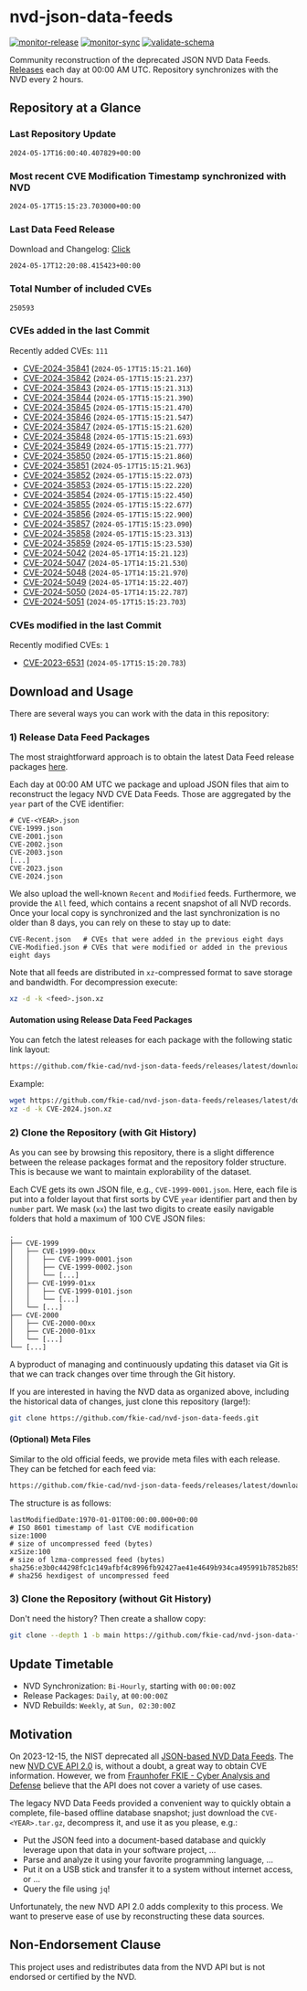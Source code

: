 # nvd-json-data-feeds

[![monitor-release](https://github.com/fkie-cad/nvd-json-data-feeds/actions/workflows/monitor_release.yml/badge.svg)](https://github.com/fkie-cad/nvd-json-data-feeds/actions/workflows/monitor_release.yml)
[![monitor-sync](https://github.com/fkie-cad/nvd-json-data-feeds/actions/workflows/monitor_sync.yml/badge.svg)](https://github.com/fkie-cad/nvd-json-data-feeds/actions/workflows/monitor_sync.yml)
[![validate-schema](https://github.com/fkie-cad/nvd-json-data-feeds/actions/workflows/validate_schema.yml/badge.svg)](https://github.com/fkie-cad/nvd-json-data-feeds/actions/workflows/validate_schema.yml)

Community reconstruction of the deprecated JSON NVD Data Feeds.
[Releases](https://github.com/fkie-cad/nvd-json-data-feeds/releases/latest) each day at 00:00 AM UTC.
Repository synchronizes with the NVD every 2 hours.

## Repository at a Glance

### Last Repository Update

```plain
2024-05-17T16:00:40.407829+00:00
```

### Most recent CVE Modification Timestamp synchronized with NVD

```plain
2024-05-17T15:15:23.703000+00:00
```

### Last Data Feed Release

Download and Changelog: [Click](https://github.com/fkie-cad/nvd-json-data-feeds/releases/latest)

```plain
2024-05-17T12:20:08.415423+00:00
```

### Total Number of included CVEs

```plain
250593
```

### CVEs added in the last Commit

Recently added CVEs: `111`

- [CVE-2024-35841](CVE-2024/CVE-2024-358xx/CVE-2024-35841.json) (`2024-05-17T15:15:21.160`)
- [CVE-2024-35842](CVE-2024/CVE-2024-358xx/CVE-2024-35842.json) (`2024-05-17T15:15:21.237`)
- [CVE-2024-35843](CVE-2024/CVE-2024-358xx/CVE-2024-35843.json) (`2024-05-17T15:15:21.313`)
- [CVE-2024-35844](CVE-2024/CVE-2024-358xx/CVE-2024-35844.json) (`2024-05-17T15:15:21.390`)
- [CVE-2024-35845](CVE-2024/CVE-2024-358xx/CVE-2024-35845.json) (`2024-05-17T15:15:21.470`)
- [CVE-2024-35846](CVE-2024/CVE-2024-358xx/CVE-2024-35846.json) (`2024-05-17T15:15:21.547`)
- [CVE-2024-35847](CVE-2024/CVE-2024-358xx/CVE-2024-35847.json) (`2024-05-17T15:15:21.620`)
- [CVE-2024-35848](CVE-2024/CVE-2024-358xx/CVE-2024-35848.json) (`2024-05-17T15:15:21.693`)
- [CVE-2024-35849](CVE-2024/CVE-2024-358xx/CVE-2024-35849.json) (`2024-05-17T15:15:21.777`)
- [CVE-2024-35850](CVE-2024/CVE-2024-358xx/CVE-2024-35850.json) (`2024-05-17T15:15:21.860`)
- [CVE-2024-35851](CVE-2024/CVE-2024-358xx/CVE-2024-35851.json) (`2024-05-17T15:15:21.963`)
- [CVE-2024-35852](CVE-2024/CVE-2024-358xx/CVE-2024-35852.json) (`2024-05-17T15:15:22.073`)
- [CVE-2024-35853](CVE-2024/CVE-2024-358xx/CVE-2024-35853.json) (`2024-05-17T15:15:22.220`)
- [CVE-2024-35854](CVE-2024/CVE-2024-358xx/CVE-2024-35854.json) (`2024-05-17T15:15:22.450`)
- [CVE-2024-35855](CVE-2024/CVE-2024-358xx/CVE-2024-35855.json) (`2024-05-17T15:15:22.677`)
- [CVE-2024-35856](CVE-2024/CVE-2024-358xx/CVE-2024-35856.json) (`2024-05-17T15:15:22.900`)
- [CVE-2024-35857](CVE-2024/CVE-2024-358xx/CVE-2024-35857.json) (`2024-05-17T15:15:23.090`)
- [CVE-2024-35858](CVE-2024/CVE-2024-358xx/CVE-2024-35858.json) (`2024-05-17T15:15:23.313`)
- [CVE-2024-35859](CVE-2024/CVE-2024-358xx/CVE-2024-35859.json) (`2024-05-17T15:15:23.530`)
- [CVE-2024-5042](CVE-2024/CVE-2024-50xx/CVE-2024-5042.json) (`2024-05-17T14:15:21.123`)
- [CVE-2024-5047](CVE-2024/CVE-2024-50xx/CVE-2024-5047.json) (`2024-05-17T14:15:21.530`)
- [CVE-2024-5048](CVE-2024/CVE-2024-50xx/CVE-2024-5048.json) (`2024-05-17T14:15:21.970`)
- [CVE-2024-5049](CVE-2024/CVE-2024-50xx/CVE-2024-5049.json) (`2024-05-17T14:15:22.407`)
- [CVE-2024-5050](CVE-2024/CVE-2024-50xx/CVE-2024-5050.json) (`2024-05-17T14:15:22.787`)
- [CVE-2024-5051](CVE-2024/CVE-2024-50xx/CVE-2024-5051.json) (`2024-05-17T15:15:23.703`)


### CVEs modified in the last Commit

Recently modified CVEs: `1`

- [CVE-2023-6531](CVE-2023/CVE-2023-65xx/CVE-2023-6531.json) (`2024-05-17T15:15:20.783`)


## Download and Usage

There are several ways you can work with the data in this repository:

### 1) Release Data Feed Packages

The most straightforward approach is to obtain the latest Data Feed release packages [here](https://github.com/fkie-cad/nvd-json-data-feeds/releases/latest).

Each day at 00:00 AM UTC we package and upload JSON files that aim to reconstruct the legacy NVD CVE Data Feeds.
Those are aggregated by the `year` part of the CVE identifier:

```
# CVE-<YEAR>.json
CVE-1999.json
CVE-2001.json
CVE-2002.json
CVE-2003.json
[...]
CVE-2023.json
CVE-2024.json
```

We also upload the well-known `Recent` and `Modified` feeds.
Furthermore, we provide the `All` feed, which contains a recent snapshot of all NVD records.
Once your local copy is synchronized and the last synchronization is no older than 8 days, you can rely on these to stay up to date:

```plain
CVE-Recent.json   # CVEs that were added in the previous eight days
CVE-Modified.json # CVEs that were modified or added in the previous eight days
```

Note that all feeds are distributed in `xz`-compressed format to save storage and bandwidth.
For decompression execute:

```sh
xz -d -k <feed>.json.xz
```

#### Automation using Release Data Feed Packages

You can fetch the latest releases for each package with the following static link layout:

```sh
https://github.com/fkie-cad/nvd-json-data-feeds/releases/latest/download/CVE-<YEAR>.json.xz
```

Example:

```sh
wget https://github.com/fkie-cad/nvd-json-data-feeds/releases/latest/download/CVE-2024.json.xz
xz -d -k CVE-2024.json.xz
```

### 2) Clone the Repository (with Git History)

As you can see by browsing this repository, there is a slight difference between the release packages format and the repository folder structure.
This is because we want to maintain explorability of the dataset.

Each CVE gets its own JSON file, e.g., `CVE-1999-0001.json`.
Here, each file is put into a folder layout that first sorts by CVE `year` identifier part and then by `number` part.
We mask (`xx`) the last two digits to create easily navigable folders that hold a maximum of 100 CVE JSON files:

```plain
.
├── CVE-1999
│   ├── CVE-1999-00xx
│   │   ├── CVE-1999-0001.json
│   │   ├── CVE-1999-0002.json
│   │   └── [...]
│   ├── CVE-1999-01xx
│   │   ├── CVE-1999-0101.json
│   │   └── [...]
│   └── [...]
├── CVE-2000
│   ├── CVE-2000-00xx
│   ├── CVE-2000-01xx
│   └── [...]
└── [...]
```

A byproduct of managing and continuously updating this dataset via Git is that we can track changes over time through the Git history.

If you are interested in having the NVD data as organized above, including the historical data of changes, just clone this repository (large!):

```sh
git clone https://github.com/fkie-cad/nvd-json-data-feeds.git
```

#### (Optional) Meta Files

Similar to the old official feeds, we provide meta files with each release. They can be fetched for each feed via:

```sh
https://github.com/fkie-cad/nvd-json-data-feeds/releases/latest/download/CVE-<YEAR>.meta
```

The structure is as follows:

```plain
lastModifiedDate:1970-01-01T00:00:00.000+00:00                          # ISO 8601 timestamp of last CVE modification
size:1000                                                               # size of uncompressed feed (bytes)
xzSize:100                                                              # size of lzma-compressed feed (bytes)
sha256:e3b0c44298fc1c149afbf4c8996fb92427ae41e4649b934ca495991b7852b855 # sha256 hexdigest of uncompressed feed
```

### 3) Clone the Repository (without Git History)

Don't need the history? Then create a shallow copy:

```sh
git clone --depth 1 -b main https://github.com/fkie-cad/nvd-json-data-feeds.git
```


## Update Timetable

* NVD Synchronization: `Bi-Hourly`, starting with `00:00:00Z`
* Release Packages: `Daily`, at `00:00:00Z`
* NVD Rebuilds: `Weekly`, at `Sun, 02:30:00Z`


## Motivation

On 2023-12-15, the NIST deprecated all [JSON-based NVD Data Feeds](https://nvd.nist.gov/vuln/data-feeds#divRetirementBanner-1).
The new [NVD CVE API 2.0](https://nvd.nist.gov/developers/vulnerabilities) is, without a doubt, a great way to obtain CVE information.
However, we from [Fraunhofer FKIE - Cyber Analysis and Defense](https://www.fkie.fraunhofer.de/en/departments/cad.html) believe that the API does not cover a variety of use cases.

The legacy NVD Data Feeds provided a convenient way to quickly obtain a complete, file-based offline database snapshot; just download the `CVE-<YEAR>.tar.gz`, decompress it, and use it as you please, e.g.:

- Put the JSON feed into a document-based database and quickly leverage upon that data in your software project, ...
- Parse and analyze it using your favorite programming language, ...
- Put it on a USB stick and transfer it to a system without internet access, or ...
- Query the file using `jq`!

Unfortunately, the new NVD API 2.0 adds complexity to this process.
We want to preserve ease of use by reconstructing these data sources.

## Non-Endorsement Clause

This project uses and redistributes data from the NVD API but is not endorsed or certified by the NVD.